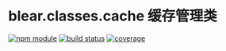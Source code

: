 # blear.classes.cache 缓存管理类

[![npm module][npm-img]][npm-url]
[![build status][travis-img]][travis-url]
[![coverage][coveralls-img]][coveralls-url]

[travis-img]: https://img.shields.io/travis/blearjs/blear.classes.cache/master.svg?maxAge=2592000&style=flat-square
[travis-url]: https://travis-ci.org/blearjs/blear.classes.cache

[npm-img]: https://img.shields.io/npm/v/blear.classes.cache.svg?maxAge=2592000&style=flat-square
[npm-url]: https://www.npmjs.com/package/blear.classes.cache

[coveralls-img]: https://img.shields.io/coveralls/blearjs/blear.classes.cache/master.svg?maxAge=2592000&style=flat-square
[coveralls-url]: https://coveralls.io/github/blearjs/blear.classes.cache?branch=master

